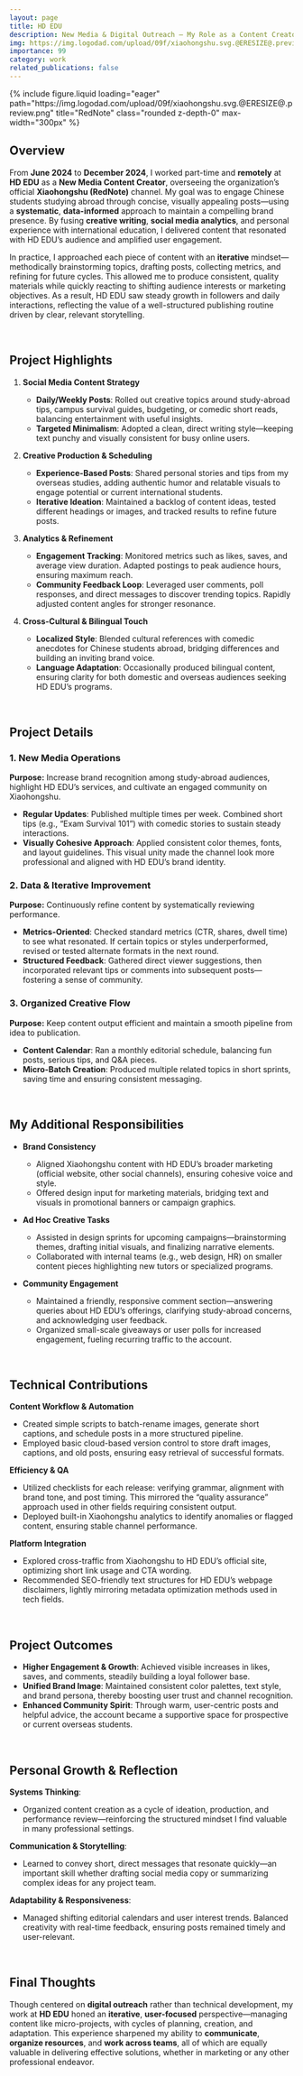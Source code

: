 ```yaml
---
layout: page
title: HD EDU
description: New Media & Digital Outreach – My Role as a Content Creator & Marketer
img: https://img.logodad.com/upload/09f/xiaohongshu.svg.@ERESIZE@.preview.png
importance: 99
category: work
related_publications: false
---
```


<div class="row">
  <div class="col-sm mt-3 mt-md-0 text-center">
    {% include figure.liquid
       loading="eager"
       path="https://img.logodad.com/upload/09f/xiaohongshu.svg.@ERESIZE@.preview.png"
       title="RedNote"
       class="rounded z-depth-0"
       max-width="300px"
    %}
  </div>
</div>

## Overview

From **June 2024** to **December 2024**, I worked part-time and **remotely** at **HD EDU** as a **New Media Content Creator**, overseeing the organization’s official **Xiaohongshu (RedNote)** channel. My goal was to engage Chinese students studying abroad through concise, visually appealing posts—using a **systematic**, **data-informed** approach to maintain a compelling brand presence. By fusing **creative writing**, **social media analytics**, and personal experience with international education, I delivered content that resonated with HD EDU’s audience and amplified user engagement.

In practice, I approached each piece of content with an **iterative** mindset—methodically brainstorming topics, drafting posts, collecting metrics, and refining for future cycles. This allowed me to produce consistent, quality materials while quickly reacting to shifting audience interests or marketing objectives. As a result, HD EDU saw steady growth in followers and daily interactions, reflecting the value of a well-structured publishing routine driven by clear, relevant storytelling.

<br>

## Project Highlights

1. **Social Media Content Strategy**

   - **Daily/Weekly Posts**: Rolled out creative topics around study-abroad tips, campus survival guides, budgeting, or comedic short reads, balancing entertainment with useful insights.
   - **Targeted Minimalism**: Adopted a clean, direct writing style—keeping text punchy and visually consistent for busy online users.

2. **Creative Production & Scheduling**

   - **Experience-Based Posts**: Shared personal stories and tips from my overseas studies, adding authentic humor and relatable visuals to engage potential or current international students.
   - **Iterative Ideation**: Maintained a backlog of content ideas, tested different headings or images, and tracked results to refine future posts.

3. **Analytics & Refinement**

   - **Engagement Tracking**: Monitored metrics such as likes, saves, and average view duration. Adapted postings to peak audience hours, ensuring maximum reach.
   - **Community Feedback Loop**: Leveraged user comments, poll responses, and direct messages to discover trending topics. Rapidly adjusted content angles for stronger resonance.

4. **Cross-Cultural & Bilingual Touch**

   - **Localized Style**: Blended cultural references with comedic anecdotes for Chinese students abroad, bridging differences and building an inviting brand voice.
   - **Language Adaptation**: Occasionally produced bilingual content, ensuring clarity for both domestic and overseas audiences seeking HD EDU’s programs.

<br>

## Project Details

### 1. New Media Operations

**Purpose:** Increase brand recognition among study-abroad audiences, highlight HD EDU’s services, and cultivate an engaged community on Xiaohongshu.

- **Regular Updates**: Published multiple times per week. Combined short tips (e.g., “Exam Survival 101”) with comedic stories to sustain steady interactions.
- **Visually Cohesive Approach**: Applied consistent color themes, fonts, and layout guidelines. This visual unity made the channel look more professional and aligned with HD EDU’s brand identity.

### 2. Data & Iterative Improvement

**Purpose:** Continuously refine content by systematically reviewing performance.

- **Metrics-Oriented**: Checked standard metrics (CTR, shares, dwell time) to see what resonated. If certain topics or styles underperformed, revised or tested alternate formats in the next round.
- **Structured Feedback**: Gathered direct viewer suggestions, then incorporated relevant tips or comments into subsequent posts—fostering a sense of community.

### 3. Organized Creative Flow

**Purpose:** Keep content output efficient and maintain a smooth pipeline from idea to publication.

- **Content Calendar**: Ran a monthly editorial schedule, balancing fun posts, serious tips, and Q&A pieces.
- **Micro-Batch Creation**: Produced multiple related topics in short sprints, saving time and ensuring consistent messaging.

<br>

## My Additional Responsibilities

- **Brand Consistency**

  - Aligned Xiaohongshu content with HD EDU’s broader marketing (official website, other social channels), ensuring cohesive voice and style.
  - Offered design input for marketing materials, bridging text and visuals in promotional banners or campaign graphics.

- **Ad Hoc Creative Tasks**

  - Assisted in design sprints for upcoming campaigns—brainstorming themes, drafting initial visuals, and finalizing narrative elements.
  - Collaborated with internal teams (e.g., web design, HR) on smaller content pieces highlighting new tutors or specialized programs.

- **Community Engagement**

  - Maintained a friendly, responsive comment section—answering queries about HD EDU’s offerings, clarifying study-abroad concerns, and acknowledging user feedback.
  - Organized small-scale giveaways or user polls for increased engagement, fueling recurring traffic to the account.

<br>

## Technical Contributions

**Content Workflow & Automation**

- Created simple scripts to batch-rename images, generate short captions, and schedule posts in a more structured pipeline.
- Employed basic cloud-based version control to store draft images, captions, and old posts, ensuring easy retrieval of successful formats.

**Efficiency & QA**

- Utilized checklists for each release: verifying grammar, alignment with brand tone, and post timing. This mirrored the “quality assurance” approach used in other fields requiring consistent output.
- Deployed built-in Xiaohongshu analytics to identify anomalies or flagged content, ensuring stable channel performance.

**Platform Integration**

- Explored cross-traffic from Xiaohongshu to HD EDU’s official site, optimizing short link usage and CTA wording.
- Recommended SEO-friendly text structures for HD EDU’s webpage disclaimers, lightly mirroring metadata optimization methods used in tech fields.

<br>

## Project Outcomes

- **Higher Engagement & Growth**: Achieved visible increases in likes, saves, and comments, steadily building a loyal follower base.
- **Unified Brand Image**: Maintained consistent color palettes, text style, and brand persona, thereby boosting user trust and channel recognition.
- **Enhanced Community Spirit**: Through warm, user-centric posts and helpful advice, the account became a supportive space for prospective or current overseas students.

<br>

## Personal Growth & Reflection

**Systems Thinking**:

- Organized content creation as a cycle of ideation, production, and performance review—reinforcing the structured mindset I find valuable in many professional settings.

**Communication & Storytelling**:

- Learned to convey short, direct messages that resonate quickly—an important skill whether drafting social media copy or summarizing complex ideas for any project team.

**Adaptability & Responsiveness**:

- Managed shifting editorial calendars and user interest trends. Balanced creativity with real-time feedback, ensuring posts remained timely and user-relevant.

<br>

## Final Thoughts

Though centered on **digital outreach** rather than technical development, my work at **HD EDU** honed an **iterative**, **user-focused** perspective—managing content like micro-projects, with cycles of planning, creation, and adaptation. This experience sharpened my ability to **communicate**, **organize resources**, and **work across teams**, all of which are equally valuable in delivering effective solutions, whether in marketing or any other professional endeavor.
